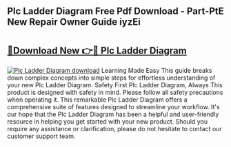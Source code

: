 ## Plc Ladder Diagram Free Pdf Download - Part-PtE New Repair Owner Guide iyzEi

# <h2><a href="http://dftpfl.blite.top/?on=Plc+Ladder+Diagram">🔗Download New 👉🔴 Plc Ladder Diagram</a></h2>

[![Plc Ladder Diagram download](https://i.imgur.com/lujVjoI.png)](http://dftpfl.blite.top/?on=Plc+Ladder+Diagram)
Learning Made Easy This guide breaks down complex concepts into simple steps for effortless understanding of your new Plc Ladder Diagram. Safety First Plc Ladder Diagram, Always This product is designed with safety in mind. Please follow all safety precautions when operating it. This remarkable Plc Ladder Diagram offers a comprehensive suite of features designed to streamline your workflow. It's our hope that the Plc Ladder Diagram has been a helpful and user-friendly resource in helping you get started with your new product. Should you require any assistance or clarification, please do not hesitate to contact our customer support team.
